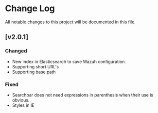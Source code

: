 # Change Log
All notable changes to this project will be documented in this file.

## [v2.0.1]

### Changed
- New index in Elasticsearch to save Wazuh configuration.
- Supporting short URL's
- Supporting base path

### Fixed
- Searchbar does not need expressions in parenthesis when their use is obvious.
- Styles in IE
